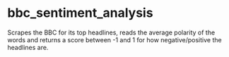 # bbc_sentiment_analysis

Scrapes the BBC for its top headlines, reads the average polarity of the words and returns a score between -1 and 1 for how negative/positive the headlines are.
